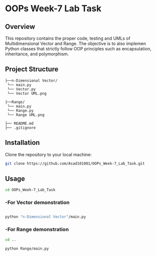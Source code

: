 # OOPs Week-7 Lab Task

## Overview
This repository contains the proper code, testing and UMLs of Multidimensional Vector and Range. The objective is to also implemen Python classes that strictly follow OOP principles such as encapsulation, inheritance,  and polymorphism.

## Project Structure
```
├──n-Dimensional Vector/
 └── main.py
 └── Vector.py
 └── Vector UML.png

├──Range/
 └── main.py
 └── Range.py
 └── Range UML.png

├── README.md
├── .gitignore
```

## Installation
Clone the repository to your local machine:
```bash
git clone https://github.com/Asad101001/OOPs_Week-7_Lab_Task.git
```

## Usage
```bash
cd OOPs_Week-7_Lab_Task
```

###  -For Vector demonstration
```bash

python "n-Dimensional Vector"/main.py
```

###  -For Range demonstration
```bash
cd ..

python Range/main.py
```